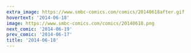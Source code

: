 ```yaml
---
extra_image: https://www.smbc-comics.com/comics/20140618after.gif
hovertext: '2014-06-18'
image: https://www.smbc-comics.com/comics/20140618.png
next_comic: '2014-06-19'
prev_comic: '2014-06-17'
title: '2014-06-18'
---
```


